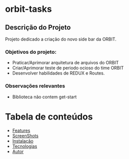 # orbit-tasks

## Descrição do Projeto

Projeto dedicado a criação do novo side bar da ORBIT.

### Objetivos do projeto:

- Praticar/Aprimorar arquitetura de arquivos do ORBIT
- Criar/Aprimorar teste de periodo ocioso do time ORBIT
- Desenvolver habilidades de REDUX e Routes.

### Observações relevantes

- Biblioteca não contem get-start


Tabela de conteúdos
=================
<!--ts-->
   * [Features](#Features)
   * [ScreenShots](#ScreenShots)
   * [Instalação](#Instalação)	
   * [Tecnologias](#tecnologias)
   * [Autor](#Autor)
<!--te-->
